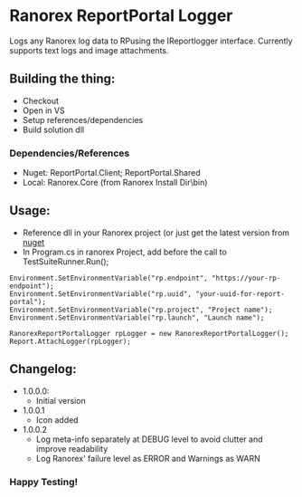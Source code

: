 # Ranorex ReportPortal Logger

Logs any Ranorex log data to RPusing the IReportlogger interface.
Currently supports text logs and image attachments.


## Building the thing:
 * Checkout
 * Open in VS
 * Setup references/dependencies
 * Build solution dll
 
### Dependencies/References
 * Nuget: ReportPortal.Client; ReportPortal.Shared
 * Local: Ranorex.Core (from Ranorex Install Dir\bin)


## Usage:
 * Reference dll in your Ranorex project (or just get the latest version from [nuget](https://www.nuget.org/packages/RanorexReportPortalLogger/#)
 * In Program.cs in ranorex Project, add before the call to TestSuiteRunner.Run();
 
```           
Environment.SetEnvironmentVariable("rp.endpoint", "https://your-rp-endpoint");
Environment.SetEnvironmentVariable("rp.uuid", "your-uuid-for-report-portal");
Environment.SetEnvironmentVariable("rp.project", "Project name");
Environment.SetEnvironmentVariable("rp.launch", "Launch name");
                
RanorexReportPortalLogger rpLogger = new RanorexReportPortalLogger();
Report.AttachLogger(rpLogger);
```

## Changelog:

 - 1.0.0.0:
   - Initial version
 - 1.0.0.1 
   - Icon added
 - 1.0.0.2
    - Log meta-info separately at DEBUG level to avoid clutter and improve readability
    - Log Ranorex' failure level as ERROR and Warnings as WARN

### Happy Testing!
